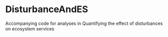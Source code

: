 # DisturbanceAndES
Accompanying code for analyses in Quantifying the effect of disturbances on ecosystem services
